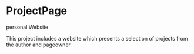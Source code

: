 # ProjectPage
personal Website

This project includes a website which presents a selection of projects from the author and pageowner. 

